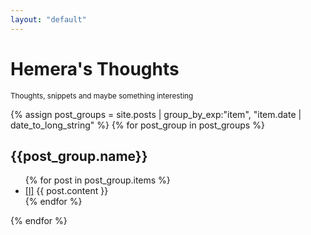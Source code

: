 ```yaml
---
layout: "default"
---
```

<h1>Hemera's Thoughts</h1>
<small>Thoughts, snippets and maybe something interesting</small>

{% assign post_groups = site.posts | group_by_exp:"item", "item.date | date_to_long_string" %}
{% for post_group in post_groups %}
<h2>{{post_group.name}}</h2>
<ul class="posts">
    {% for post in post_group.items %}
        <li>
            <a href="{{post.url}}" target="_blank" class="link">[l]</a>
            {{ post.content }}
        </li>
    {% endfor  %}
</ul>
{% endfor %}
